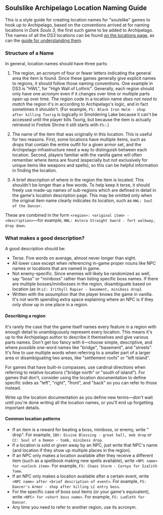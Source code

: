 ## Soulslike Archipelago Location Naming Guide

This is a style guide for creating location names for "soulslike" games to hook up to Archipelago, based on the conventions arrived at for naming locations in _Dark Souls 3_, the first such game to be added to Archipelago. The names of all the DS3 locations can be found [on the locations page](https://archipelago.gg/tutorial/Dark%20Souls%20III/locations/en#detailed-location-descriptions), as can the [guide for understanding them](https://archipelago.gg/tutorial/Dark%20Souls%20III/locations/en#understanding-location-names).

### Structure of a Name

In general, location names should have three parts:

1. The region, an acronym of four or fewer letters indicating the general area the item is found. Since these games generally give explicit names to regions, it should follow those naming conventions. One example in DS3 is "HWL", for "High Wall of Lothric". Generally, each region should only have one acronym even if it changes over time or multiple parts open up over time. The region code in a location name *does not need to match* the region it's in according to Archipelago's logic, and in fact sometimes it shouldn't. (For example, `FS: Black Iron Helm - shop after killing Tsorig` is logically in Smoldering Lake because it can't be accessed until the player kills Tsorig, but because the item is actually retrieved in Firelink Shrine it still starts with `FS:`.)

2. The name of the item that was originally in this location. This is useful for two reasons. First, some locations have multiple items, such as drops that contain the entire outfit for a given armor set, and the Archipelago infrastructure need a way to distinguish between each location. Second, players familiar with the vanilla game will often remember where items are found (especially but not exclusively for unique items like weapons and spells), so this can be helpful information in finding the location.

3. A brief description of where in the region the item is located. This shouldn't be longer than a few words. To help keep it terse, it should freely use made-up names of sub-regions which are defined in detail in the game's location description page. This may be omitted only when the original item name clearly indicates its location, such as `HWL: Soul of the Dancer`.

These are combined in the form `<region>: <original item> - <description>`—for example, `HWL: Astora Straight Sword - fort walkway, drop down`.

### What makes a good description?

A good description should be:

* Terse. Five words on average, almost never longer than eight.
* All lower case except when referencing in-game proper nouns like NPC names or locations that are named in game.
* Not enemy-specific. Since enemies will likely be randomized as well, say "boss" or "miniboss" rather than listing specific boss names. If there are multiple bosses/minibosses in the region, disambiguate based on location (as in `LC: Irithyll Rapier - basement, miniboss drop`).
* Written with the assumption that the player knows the game in vanilla. It's not worth spending extra space explaining where an NPC is if they only show up in one place in a region.

#### Describing a region

It's rarely the case that the game itself names every feature in a region with enough detail to unambiguously represent every location. This means it's up to the Archipelago author to describe it themselves and give various parts names. Don't get too fancy with it—choose simple, descriptive, and where possible one-word names like "bridge", "basement", and "streets". It's fine to use multiple words when referring to a smaller part of a larger area or disambiguating two areas, like "settlement roofs" or "left island".

For games that have built-in compasses, use cardinal directions when referring to relative locations ("bridge north" or "south of island"). For games that don't, consider using the location documentation to define specific sides as "left", "right", "front", and "back" so you can refer to those instead.

Write up the location documentation as you define new terms—_don't_ wait until you're done writing all the location names, or you'll end up forgetting important details.

#### Common location patterns

* If an item is a reward for beating a boss, miniboss, or enemy, write "<enemy location> drop". For example, `IBV: Divine Blessing - great hall, mob drop` or `CC: Soul of a Demon - tomb, miniboss drop`.
* If a location is sold or given away by an NPC, just write that NPC's name (and location if they show up multiple places in the region).
* If an NPC only makes a location available after they receive a different item (such as a spellbook making new spells available), write `<NPC name> for <unlock item>`. For example, `FS: Chaos Storm - Cornyx for Izalith Tome`.
* If an NPC only makes a location available after a certain event, write `<NPC name> after <brief description of event>`. For example, `FS: Dancer's Armor - shop after killing LC entry boss`.
* For the specific case of boss soul items (or your game's equivalent), write `<NPC> for <short boss name>`. For example, `FS: Ludleth for Dancer`.
* Any time you need to refer to another region, use its acronym.